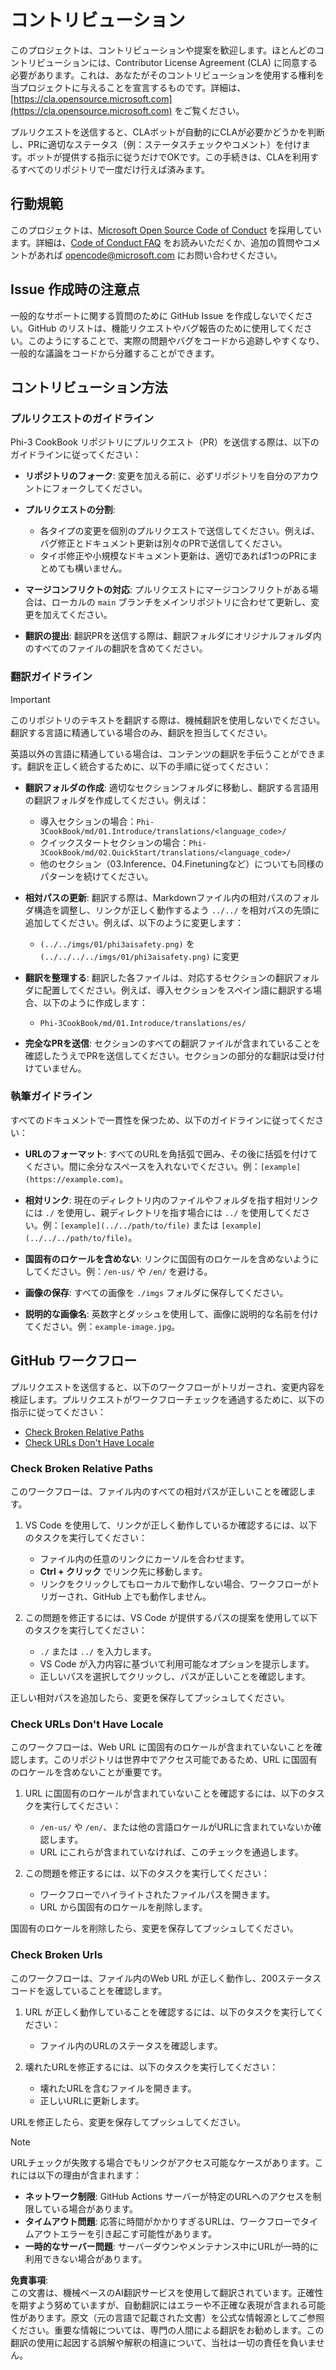 # コントリビューション

このプロジェクトは、コントリビューションや提案を歓迎します。ほとんどのコントリビューションには、Contributor License Agreement (CLA) に同意する必要があります。これは、あなたがそのコントリビューションを使用する権利を当プロジェクトに与えることを宣言するものです。詳細は、[https://cla.opensource.microsoft.com](https://cla.opensource.microsoft.com) をご覧ください。

プルリクエストを送信すると、CLAボットが自動的にCLAが必要かどうかを判断し、PRに適切なステータス（例：ステータスチェックやコメント）を付けます。ボットが提供する指示に従うだけでOKです。この手続きは、CLAを利用するすべてのリポジトリで一度だけ行えば済みます。

## 行動規範

このプロジェクトは、[Microsoft Open Source Code of Conduct](https://opensource.microsoft.com/codeofconduct/) を採用しています。詳細は、[Code of Conduct FAQ](https://opensource.microsoft.com/codeofconduct/faq/) をお読みいただくか、追加の質問やコメントがあれば [opencode@microsoft.com](mailto:opencode@microsoft.com) にお問い合わせください。

## Issue 作成時の注意点

一般的なサポートに関する質問のために GitHub Issue を作成しないでください。GitHub のリストは、機能リクエストやバグ報告のために使用してください。このようにすることで、実際の問題やバグをコードから追跡しやすくなり、一般的な議論をコードから分離することができます。

## コントリビューション方法

### プルリクエストのガイドライン

Phi-3 CookBook リポジトリにプルリクエスト（PR）を送信する際は、以下のガイドラインに従ってください：

- **リポジトリのフォーク**: 変更を加える前に、必ずリポジトリを自分のアカウントにフォークしてください。

- **プルリクエストの分割**:
  - 各タイプの変更を個別のプルリクエストで送信してください。例えば、バグ修正とドキュメント更新は別々のPRで送信してください。
  - タイポ修正や小規模なドキュメント更新は、適切であれば1つのPRにまとめても構いません。

- **マージコンフリクトの対応**: プルリクエストにマージコンフリクトがある場合は、ローカルの `main` ブランチをメインリポジトリに合わせて更新し、変更を加えてください。

- **翻訳の提出**: 翻訳PRを送信する際は、翻訳フォルダにオリジナルフォルダ内のすべてのファイルの翻訳を含めてください。

### 翻訳ガイドライン

> [!IMPORTANT]
>
> このリポジトリのテキストを翻訳する際は、機械翻訳を使用しないでください。翻訳する言語に精通している場合のみ、翻訳を担当してください。

英語以外の言語に精通している場合は、コンテンツの翻訳を手伝うことができます。翻訳を正しく統合するために、以下の手順に従ってください：

- **翻訳フォルダの作成**: 適切なセクションフォルダに移動し、翻訳する言語用の翻訳フォルダを作成してください。例えば：
  - 導入セクションの場合：`Phi-3CookBook/md/01.Introduce/translations/<language_code>/`
  - クイックスタートセクションの場合：`Phi-3CookBook/md/02.QuickStart/translations/<language_code>/`
  - 他のセクション（03.Inference、04.Finetuningなど）についても同様のパターンを続けてください。

- **相対パスの更新**: 翻訳する際は、Markdownファイル内の相対パスのフォルダ構造を調整し、リンクが正しく動作するよう `../../` を相対パスの先頭に追加してください。例えば、以下のように変更します：
  - `(../../imgs/01/phi3aisafety.png)` を `(../../../../imgs/01/phi3aisafety.png)` に変更

- **翻訳を整理する**: 翻訳した各ファイルは、対応するセクションの翻訳フォルダに配置してください。例えば、導入セクションをスペイン語に翻訳する場合、以下のように作成します：
  - `Phi-3CookBook/md/01.Introduce/translations/es/`

- **完全なPRを送信**: セクションのすべての翻訳ファイルが含まれていることを確認したうえでPRを送信してください。セクションの部分的な翻訳は受け付けていません。

### 執筆ガイドライン

すべてのドキュメントで一貫性を保つため、以下のガイドラインに従ってください：

- **URLのフォーマット**: すべてのURLを角括弧で囲み、その後に括弧を付けてください。間に余分なスペースを入れないでください。例：`[example](https://example.com)`。

- **相対リンク**: 現在のディレクトリ内のファイルやフォルダを指す相対リンクには `./` を使用し、親ディレクトリを指す場合には `../` を使用してください。例：`[example](../../path/to/file)` または `[example](../../../path/to/file)`。

- **国固有のロケールを含めない**: リンクに国固有のロケールを含めないようにしてください。例：`/en-us/` や `/en/` を避ける。

- **画像の保存**: すべての画像を `./imgs` フォルダに保存してください。

- **説明的な画像名**: 英数字とダッシュを使用して、画像に説明的な名前を付けてください。例：`example-image.jpg`。

## GitHub ワークフロー

プルリクエストを送信すると、以下のワークフローがトリガーされ、変更内容を検証します。プルリクエストがワークフローチェックを通過するために、以下の指示に従ってください：

- [Check Broken Relative Paths](../..)
- [Check URLs Don't Have Locale](../..)

### Check Broken Relative Paths

このワークフローは、ファイル内のすべての相対パスが正しいことを確認します。

1. VS Code を使用して、リンクが正しく動作しているか確認するには、以下のタスクを実行してください：
    - ファイル内の任意のリンクにカーソルを合わせます。
    - **Ctrl + クリック** でリンク先に移動します。
    - リンクをクリックしてもローカルで動作しない場合、ワークフローがトリガーされ、GitHub 上でも動作しません。

1. この問題を修正するには、VS Code が提供するパスの提案を使用して以下のタスクを実行してください：
    - `./` または `../` を入力します。
    - VS Code が入力内容に基づいて利用可能なオプションを提示します。
    - 正しいパスを選択してクリックし、パスが正しいことを確認します。

正しい相対パスを追加したら、変更を保存してプッシュしてください。

### Check URLs Don't Have Locale

このワークフローは、Web URL に国固有のロケールが含まれていないことを確認します。このリポジトリは世界中でアクセス可能であるため、URL に国固有のロケールを含めないことが重要です。

1. URL に国固有のロケールが含まれていないことを確認するには、以下のタスクを実行してください：

    - `/en-us/` や `/en/`、または他の言語ロケールがURLに含まれていないか確認します。
    - URL にこれらが含まれていなければ、このチェックを通過します。

1. この問題を修正するには、以下のタスクを実行してください：
    - ワークフローでハイライトされたファイルパスを開きます。
    - URL から国固有のロケールを削除します。

国固有のロケールを削除したら、変更を保存してプッシュしてください。

### Check Broken Urls

このワークフローは、ファイル内のWeb URL が正しく動作し、200ステータスコードを返していることを確認します。

1. URL が正しく動作していることを確認するには、以下のタスクを実行してください：
    - ファイル内のURLのステータスを確認します。

2. 壊れたURLを修正するには、以下のタスクを実行してください：
    - 壊れたURLを含むファイルを開きます。
    - 正しいURLに更新します。

URLを修正したら、変更を保存してプッシュしてください。

> [!NOTE]
>
> URLチェックが失敗する場合でもリンクがアクセス可能なケースがあります。これには以下の理由が含まれます：
>
> - **ネットワーク制限**: GitHub Actions サーバーが特定のURLへのアクセスを制限している場合があります。
> - **タイムアウト問題**: 応答に時間がかかりすぎるURLは、ワークフローでタイムアウトエラーを引き起こす可能性があります。
> - **一時的なサーバー問題**: サーバーダウンやメンテナンス中にURLが一時的に利用できない場合があります。

**免責事項**:  
この文書は、機械ベースのAI翻訳サービスを使用して翻訳されています。正確性を期すよう努めていますが、自動翻訳にはエラーや不正確な表現が含まれる可能性があります。原文（元の言語で記載された文書）を公式な情報源としてご参照ください。重要な情報については、専門の人間による翻訳をお勧めします。この翻訳の使用に起因する誤解や解釈の相違について、当社は一切の責任を負いません。